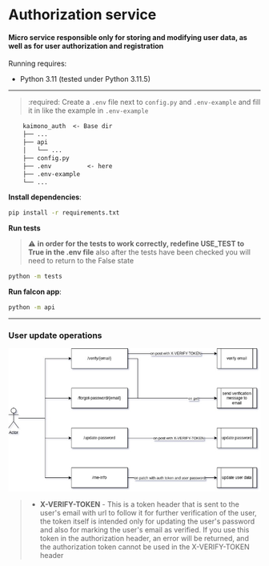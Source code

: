 # Authorization service

#### Micro service responsible only for storing and modifying user data, as well as for user authorization and registration


Running requires:

* Python 3.11 (tested under Python 3.11.5)

---
> :required: Create a `.env` file next to `config.py` and `.env-example` and fill it in like the example in `.env-example`

```filepath
    kaimono_auth  <- Base dir
    ├── ...
    ├── api   
    │   └── ...
    ├── config.py
    ├── .env          <- here    
    ├── .env-example
    └── ...
```

**Install dependencies**:
```bash
pip install -r requirements.txt
```

**Run tests**
> :warning: **in order for the tests to work correctly, redefine USE_TEST to True in the .env file**
> also after the tests have been checked you will need to return to the False state
```bash
python -m tests
```

**Run falcon app**:
```bash
python -m api
```
---

### User update operations
![user update operations jpg](./static/architecture/user_update_operations.jpg)

> - **X-VERIFY-TOKEN** - 
> This is a token header that is sent to the user's email with url to follow it for further verification of the user,
> the token itself is intended only for updating the user's password and also for marking the user's email as verified. 
> If you use this token in the authorization header, an error will be returned,
> and the authorization token cannot be used in the X-VERIFY-TOKEN header